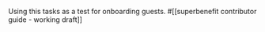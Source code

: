 Using this tasks as a test for onboarding guests.
#[[superbenefit contributor guide - working draft]] 